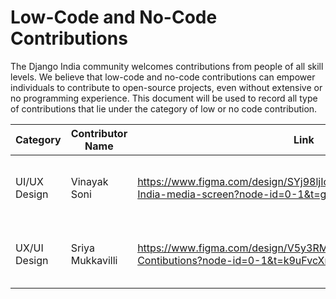 # Low-Code and No-Code Contributions

The Django India community welcomes contributions from people of all skill levels. We believe that low-code and no-code contributions can empower individuals to contribute to open-source projects, even without extensive or no programming experience. This document will be used to record all type of contributions that lie under the category of low or no code contribution.

| Category | Contributor Name | Link | Description |
|----------|------------------|------|-------------|
| UI/UX Design | Vinayak Soni | https://www.figma.com/design/SYj98ljIoq63RXPvRzYOUM/Django-India-media-screen?node-id=0-1&t=gypdyRGwffnyZXdb-1 | Designed media section to add event photographs |
| UX/UI Design | Sriya Mukkavilli | https://www.figma.com/design/V5y3RMsDsTlF0nBaWudQBX/Django-Contibutions?node-id=0-1&t=k9uFvcXmrWMJua5E-1 | Added Attendees List Modal Design - Grid View|

